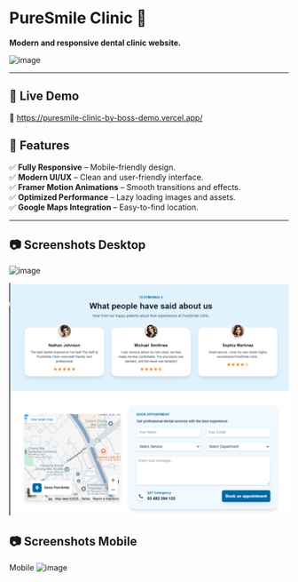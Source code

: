 # PureSmile Clinic 🦷

**Modern and responsive dental clinic website.**

![image](https://github.com/user-attachments/assets/73ba270a-cbfd-40aa-95bc-41d0dae8ff28)


---

## 🚀 Live Demo 

🔗 https://puresmile-clinic-by-boss-demo.vercel.app/

## 📌 Features

✅ **Fully Responsive** – Mobile-friendly design.  
✅ **Modern UI/UX** – Clean and user-friendly interface.  
✅ **Framer Motion Animations** – Smooth transitions and effects.  
✅ **Optimized Performance** – Lazy loading images and assets.  
✅ **Google Maps Integration** – Easy-to-find location.  

---

## 📷 Screenshots Desktop

![image](https://github.com/user-attachments/assets/df21fa73-1488-4fac-b6bd-e8ef5b0697c2)

![alt text](image-3.png)

## 📷 Screenshots Mobile
Mobile
![image](https://github.com/user-attachments/assets/74321e98-1f65-431e-98f5-ab5163e9080e)
